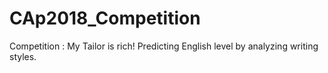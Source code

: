 # CAp2018_Competition
Competition : My Tailor is rich! Predicting English level by analyzing writing styles. 
